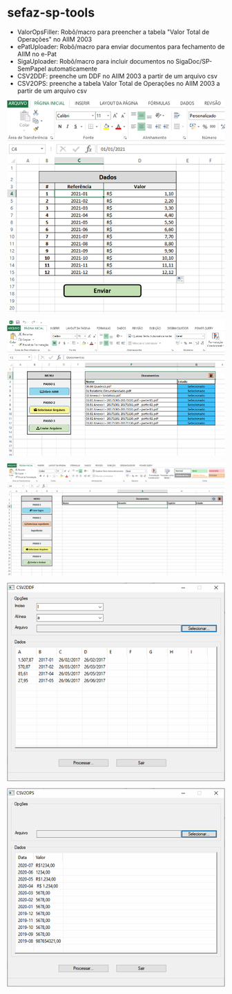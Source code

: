 # sefaz-sp-tools

- ValorOpsFiller: Robô/macro para preencher a tabela "Valor Total de Operações" no AIIM 2003
- ePatUploader: Robô/macro para enviar documentos para fechamento de AIIM no e-Pat
- SigaUploader: Robô/macro para incluir documentos no SigaDoc/SP-SemPapel automaticamente
- CSV2DDF: preenche um DDF no AIIM 2003 a partir de um arquivo csv
- CSV2OPS: preenche a tabela Valor Total de Operações no AIIM 2003 a partir de um arquivo csv

![alt text](./telas/05.png?raw=true)

![alt text](./telas/03.png?raw=true)

![alt text](./telas/04.png?raw=true)

![alt text](./telas/01.png?raw=true)

![alt text](./telas/02.png?raw=true)

